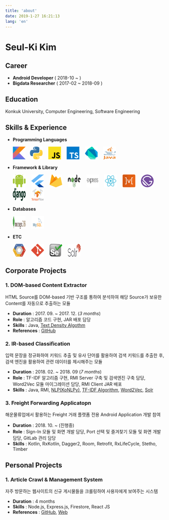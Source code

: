 ```yaml
---
title: 'about'
date: 2019-1-27 16:21:13
lang: 'en'
---
```


# Seul-Ki Kim

<!-- ![](../assets/profile.png) -->

## Career

- **Android Developer** ( 2018-10 ~ )
- **Bigdata Researcher** ( 2017-02 ~ 2018-09 )

## Education

Konkuk University, Computer Engineering, Software Engineering

## Skills & Experience

- **Programming Languages**

  <a href='https://kotlinlang.org/'><img src='../assets/logo/kotlin.svg' height=40/></a>&emsp;<a href=''><img src='../assets/logo/python.svg' height=40 width=40></a>&emsp;
  <a href=''><img src='../assets/logo/javascript.svg' height='40' width=40></a>&emsp;
  <a href=''><img src='../assets/logo/typescript.svg' height='40' width=40></a>&emsp;
  <a href=''><img src='../assets/logo/dart.svg' height='40' width=40></a>&emsp;
  <a href=''><img src='../assets/logo/java.svg' height='40' width=40></a>&emsp;

- **Framework & Library**

  <a href=''><img src='../assets/logo/android.svg' height='40' width=40></a>&emsp;
  <a href=''><img src='../assets/logo/flutter.svg' height='40' width=40></a>&emsp;
  <a href=''><img src='../assets/logo/firebase.svg' height='40' width=40></a>&emsp;
  <a href=''><img src='../assets/logo/nodejs.svg' height='40' width=40></a>&emsp;
  <a href=''><img src='../assets/logo/expressjs.svg' height='40' width=40></a>&emsp;
  <a href=''><img src='../assets/logo/react.svg' height='40' width=40></a>&emsp;
  <a href=''><img src='../assets/logo/mobx.svg' height='40' width=40></a>&emsp;
  <a href=''><img src='../assets/logo/gatsby.svg' height='40' width=40></a>&emsp;
  <a href=''><img src='../assets/logo/django.svg' height='40' width=40></a>&emsp;
  <a href=''><img src='../assets/logo/tensorflow.svg' height='40' width=40></a>&emsp;

* **Databases**

  <a href=''><img src='../assets/logo/mongodb.svg' height='40' width=40></a>&emsp;
  <a href=''><img src='../assets/logo/mysql.svg' height='40' width=40></a>&emsp;

- **ETC**

  <a href=''><img src='../assets/logo/google-cloud.svg' height='40' width=40></a>&emsp;
  <a href=''><img src='../assets/logo/git-icon.svg' height='40' width=40></a>&emsp;
  <a href=''><img src='../assets/logo/selenium-logo.svg' height='40' width=40></a>&emsp;
  <a href=''><img src='../assets/logo/solr.svg' height='40' width=40></a>&emsp;

## Corporate Projects

### 1. DOM-based Content Extractor

HTML Source를 DOM-based 기반 구조를 통하여 분석하여 해당 Source가 보유한 Content를 자동으로 추출하는 모듈

- **Duration** : 2017. 09. ~ 2017. 12. (_3 months_)
- **Role** : 알고리즘 코드 구현, JAR 배포 담당
- **Skills** : Java, [Text Density Algothm](http://ofey.me/papers/cetd-sigir11.pdf)
- **References** : [GitHub](https://github.com/rlatmfrl24/ContentExtractor)

### 2. IR-based Classification

입력 문장을 정규화하여 키워드 추출 및 유사 단어를 활용하여 검색 키워드를 추출한 후, 검색 엔진을 활용하여 관련 데이터를 제시해주는 모듈

- **Duration** : 2018. 02. ~ 2018. 09 (_7 months_)
- **Role** : TF-IDF 알고리즘 구현, RMI Server 구축 및 검색엔진 구축 담당, Word2Vec 모듈 마이그레이션 담당, RMI Client JAR 배포
- **Skills** : Java, RMI, [NLP(KoNLPy)](https://konlpy-ko.readthedocs.io/ko/v0.4.3/), [TF-IDF Algorithm](https://ko.wikipedia.org/wiki/Tf-idf), [Word2Vec](https://en.wikipedia.org/wiki/Word2vec), [Solr](https://lucene.apache.org/solr/)

### 3. Freight Forwarding Applicatopn

해운물류업에서 활용하는 Freight 거래 플랫폼 전용 Android Application 개발 참여

- **Duration** : 2018. 10. ~ (진행중)
- **Role** : Sign-In 모듈 및 화면 개발 담당, Port 선택 및 즐겨찾기 모듈 및 화면 개발 담당, GitLab 관리 담당
- **Skills** : Kotlin, RxKotlin, Dagger2, Room, Retrofit, RxLifeCycle, Stetho, Timber

## Personal Projects

### 1. Article Crawl & Management System

자주 방문하는 웹사이트의 신규 게시물들을 크롤링하여 사용자에게 보여주는 시스템

- **Duration** : 4 months
- **Skills** : Node.js, Express.js, Firestore, React JS
- **References** : [GitHub](https://github.com/rlatmfrl24/peppermint), [Web](https://rlatmfrl24.github.io/peppermint/)

<!-- <div align="center">

_Thank you for reading my resume. If you want to contact me, Please send me an email._

</div> -->
